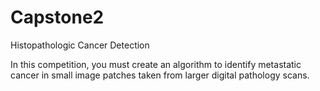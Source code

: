 # Capstone2
Histopathologic Cancer Detection

In this competition, you must create an algorithm to identify metastatic cancer in small image patches taken from larger digital pathology scans. 
